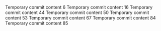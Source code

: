 Temporary commit content 6
Temporary commit content 16
Temporary commit content 44
Temporary commit content 50
Temporary commit content 53
Temporary commit content 67
Temporary commit content 84
Temporary commit content 85

